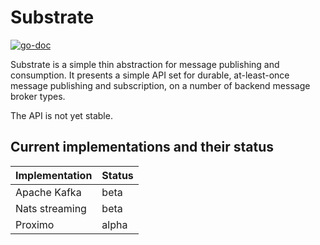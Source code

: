 Substrate
=========

[![go-doc](https://godoc.org/github.com/uw-labs/substrate?status.svg)](https://godoc.org/github.com/uw-labs/substrate)

Substrate is a simple thin abstraction for message publishing and consumption.  It presents a simple API set for durable, at-least-once message publishing and subscription, on a number of backend message broker types.

The API is not yet stable.

Current implementations and their status
----------------------------------------

| Implementation                           | Status        |
| ---------------------------------------- | ------------- |
| Apache Kafka                             | beta          |
| Nats streaming                           | beta          |
| Proximo                                  | alpha         |

